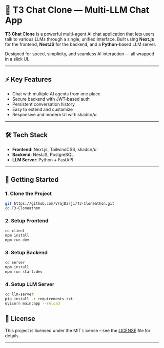 # 🧠 T3 Chat Clone — Multi-LLM Chat App

**T3 Chat Clone** is a powerful multi-agent AI chat application that lets users talk to various LLMs through a single, unified interface. Built using **Next.js** for the frontend, **NestJS** for the backend, and a **Python**-based LLM server.

Designed for speed, simplicity, and seamless AI interaction — all wrapped in a slick UI.

---

## ⚡ Key Features

- Chat with multiple AI agents from one place
- Secure backend with JWT-based auth
- Persistent conversation history
- Easy to extend and customize
- Responsive and modern UI with shadcn/ui

---

## 🛠 Tech Stack

- **Frontend**: Next.js, TailwindCSS, shadcn/ui
- **Backend**: NestJS, PostgreSQL
- **LLM Server**: Python + FastAPI

---

## 🚀 Getting Started

### 1. Clone the Project

```bash
git https://github.com/VrajDarji/T3-Cloneathon.git
cd T3-Cloneathon
```

### 2. Setup Frontend

```bash
cd client
npm install
npm run dev
```

### 3. Setup Backend

```bash
cd server
npm install
npm run start:dev
```

### 4. Setup LLM Server

```bash
cd llm-server
pip install -r requirements.txt
uvicorn main:app --reload
```

## 🏁 License

This project is licensed under the MIT License – see the [LICENSE](./LICENSE) file for details.

---
